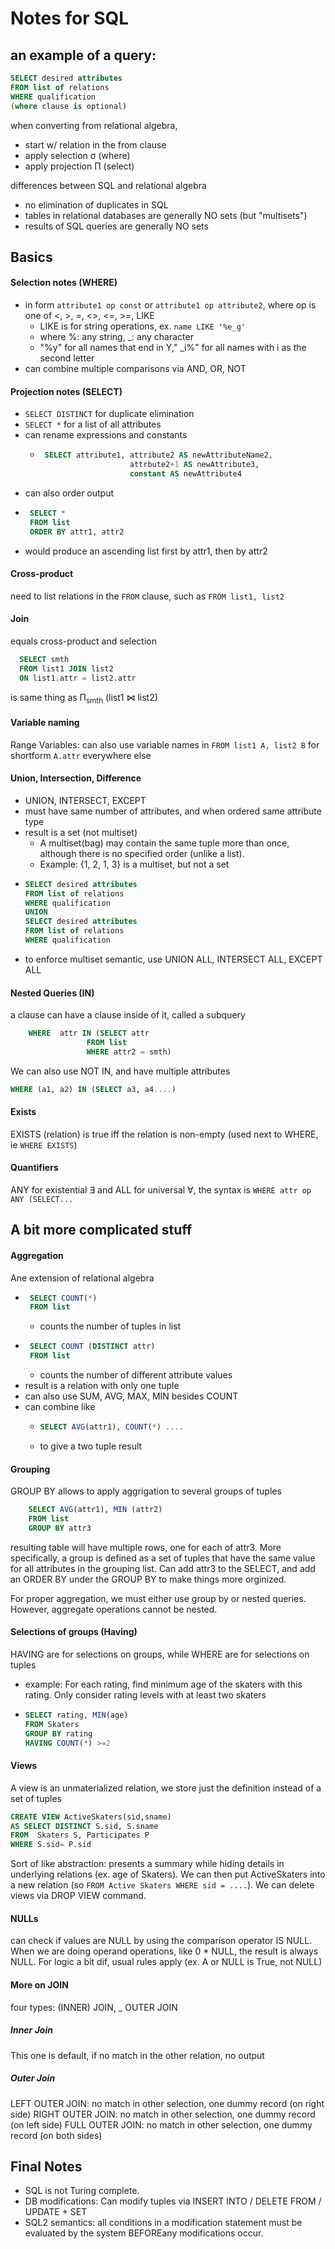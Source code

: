 # Notes for SQL

## an example of a query: 
``` SQL
SELECT desired attributes
FROM list of relations
WHERE qualification
(where clause is optional)
```

when converting from relational algebra, 
 - start w/ relation in the from clause
 - apply selection &sigma; (where)
 - apply projection &Pi; (select)
 
 differences between SQL and relational algebra
 - no elimination of duplicates in SQL
 - tables in relational databases are generally NO sets (but "multisets")
 - results of SQL queries are generally NO sets
## Basics
#### Selection notes (WHERE)
- in form `attribute1 op const` or `attribute1 op attribute2`, where op is one of <, >, =, <>, <=, >=, LIKE
  - LIKE is for string operations, ex. `name LIKE '%e_g'`
  - where %: any string, \_: any character
  - "%y" for all names that end in Y," \_i%" for all names with i as the second letter
- can combine multiple comparisons via AND, OR, NOT 
#### Projection notes (SELECT)
- `SELECT DISTINCT` for duplicate elimination
- `SELECT *` for a list of all attributes
- can rename expressions and constants
  - ``` SQL
     SELECT attribute1, attribute2 AS newAttributeName2,
                        attrbute2+1 AS newAttribute3,
                        constant AS newAttribute4
    ```
- can also order output
 - ``` SQL
    SELECT *
    FROM list 
    ORDER BY attr1, attr2
   ```
 - would produce an ascending list first by attr1, then by attr2
 #### Cross-product
 need to list relations in the `FROM` clause, such as `FROM list1, list2`
 #### Join
 equals cross-product and selection
 ``` SQL
   SELECT smth
   FROM list1 JOIN list2
   ON list1.attr = list2.attr
   ```
 is same thing as &Pi;<sub>smth</sub>  (list1 &bowtie; list2) 
#### Variable naming
Range Variables: can also use variable names in `FROM list1 A, list2 B` for shortform `A.attr` everywhere else
#### Union, Intersection, Difference
- UNION, INTERSECT, EXCEPT
- must have same number of attributes, and when ordered same attribute type 
- result is a set (not multiset)
  - A multiset(bag) may contain the same tuple more than once, although there is no specified order (unlike a list). 
  - Example: {1, 2, 1, 3} is a multiset, but not a set
- ``` SQL
  SELECT desired attributes
  FROM list of relations
  WHERE qualification
  UNION
  SELECT desired attributes
  FROM list of relations
  WHERE qualification
  ```
- to enforce multiset semantic, use UNION ALL, INTERSECT ALL, EXCEPT ALL

#### Nested Queries (IN)
a clause can have a clause inside of it, called a subquery
``` SQL
    WHERE  attr IN (SELECT attr 
                 FROM list 
                 WHERE attr2 = smth)
```
We can also use NOT IN, and have multiple attributes 
``` SQL
WHERE (a1, a2) IN (SELECT a3, a4....)
```

#### Exists
EXISTS (relation) is true iff the relation is non-empty
(used next to WHERE, ie `WHERE EXISTS`)

#### Quantifiers 
ANY for existential &exist; and ALL for universal &forall;, the syntax is `WHERE attr op ANY (SELECT...`

## A bit more complicated stuff
#### Aggregation
Ane extension of relational algebra
- ```SQL
   SELECT COUNT(*)
   FROM list
  ```
  - counts the number of tuples in list
- ``` SQL
   SELECT COUNT (DISTINCT attr)
   FROM list
  ``` 
  - counts the number of different attribute values
- result is a relation with only one tuple
- can also use SUM, AVG, MAX, MIN besides COUNT 
- can combine like 
  - ``` SQL
    SELECT AVG(attr1), COUNT(*) ....
    ``` 
  - to give a two tuple result
#### Grouping
GROUP BY allows to apply aggrigation to several groups of tuples 
``` SQL
    SELECT AVG(attr1), MIN (attr2)
    FROM list
    GROUP BY attr3
``` 
resulting table will have multiple rows, one for each of attr3. More specifically, a group is defined as a set of tuples that have the same value for all attributes in the grouping list. Can add attr3 to the SELECT, and add an ORDER BY under the GROUP BY to make things more orginized.

For proper aggregation, we must either use group by or nested queries. 
However, aggregate operations cannot be nested.

#### Selections of groups (Having)
HAVING are for selections on groups, while WHERE are for selections on tuples
- example: For each rating, find minimum age of the skaters with this rating. Only consider rating levels with at least two skaters
- ```SQL 
  SELECT rating, MIN(age)
  FROM Skaters
  GROUP BY rating
  HAVING COUNT(*) >=2
  ```
#### Views
A view is an unmaterialized relation, we store just the definition instead of a set of tuples
``` SQL
CREATE VIEW ActiveSkaters(sid,sname)
AS SELECT DISTINCT S.sid, S.sname
FROM  Skaters S, Participates P
WHERE S.sid= P.sid
```
Sort of like abstraction: presents a summary while hiding details in underlying relations (ex. age of Skaters).
We can then put ActiveSkaters into a new relation (so `FROM Active Skaters WHERE sid = ....`). We can delete views via DROP VIEW command.
#### NULLs
can check if values are NULL by using the comparison operator IS NULL. When we are doing operand operations, like 0 * NULL, the result is always NULL. For logic a bit dif, usual rules apply (ex. A or NULL is True, not NULL)

#### More on JOIN
four types: (INNER) JOIN, _ OUTER JOIN
##### Inner Join 
This one is default, if no match in the other relation, no output
##### Outer Join 
LEFT OUTER JOIN: no match in other selection, one dummy record (on right side)
RIGHT OUTER JOIN: no match in other selection, one dummy record (on left side)
FULL OUTER JOIN: no match in other selection, one dummy record (on both sides)

## Final Notes
- SQL is not Turing complete. 
- DB modifications: Can modify tuples via INSERT INTO / DELETE FROM / UPDATE + SET
- SQL2 semantics: all conditions in a modification statement must be evaluated by  the system BEFOREany modifications occur.

  
